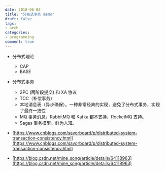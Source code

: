 ```yaml
---
date: 2018-06-03
title: "分布式事务 memo"
draft: false
tags:
- arch
categories:
- programming
comment: true
---
```







- 分布式理论
	- CAP
	- BASE
- 分布式事务
	- 2PC (两阶段提交) 和 XA 协议
	- TCC（补偿事务）
	- 本地消息表（异步确保）。一种非常经典的实现，避免了分布式事务，实现了最终一致性
	- MQ 事务消息。RabbitMQ 和 Kafka 都不支持，RocketMQ 支持。
	- Sagas 事务模型。鲜为人知。


- [https://www.cnblogs.com/savorboard/p/distributed-system-transaction-consistency.html](https://www.cnblogs.com/savorboard/p/distributed-system-transaction-consistency.html)
- [https://blog.csdn.net/mine_song/article/details/64118963](https://blog.csdn.net/mine_song/article/details/64118963) 
